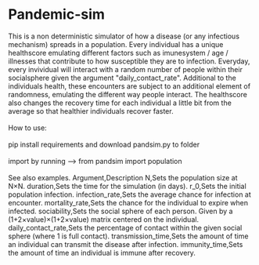# Pandemic-sim
This is a non deterministic simulator of how a disease (or any infectious mechanism) spreads in a population. Every individual has a unique healthscore emulating different factors such as imunesystem / age / illnesses that contribute to how susceptible they are to infection. Everyday, every invividual will interact with a random number of people within their socialsphere given the argument "daily_contact_rate". Additional to the individuals health, these encounters are subject to an additional element of randomness, emulating the different way people interact. The healthscore also changes the recovery time for each individual a little bit from the average so that healthier individuals recover faster.  <br> <br>
How to use: <br><br>
pip install requirements and download pandsim.py to folder <br><br>
import by running --> from pandsim import population <br><br>
See also examples. 
Argument,Description
N,Sets the population size at N×N.
duration,Sets the time for the simulation (in days).
r_0,Sets the initial population infection.
infection_rate,Sets the average chance for infection at encounter.
mortality_rate,Sets the chance for the individual to expire when infected.
sociability,Sets the social sphere of each person. Given by a (1+2×value)×(1+2×value) matrix centered on the individual.
daily_contact_rate,Sets the percentage of contact within the given social sphere (where 1 is full contact).
transmission_time,Sets the amount of time an individual can transmit the disease after infection.
immunity_time,Sets the amount of time an individual is immune after recovery.
